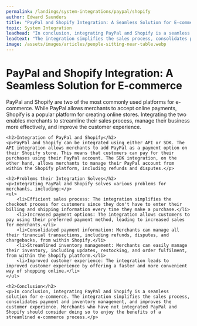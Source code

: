 ```yaml
---
permalink: /landings/system-integrations/paypal/shopify
author: Edward Saunders
title: "PayPal and Shopify Integration: A Seamless Solution for E-commerce"
topic: System Integration
leadhead: "In conclusion, integrating PayPal and Shopify is a seamless solution for e-commerce"
leadtext: "The integration simplifies the sales process, consolidates payment and inventory management, and improves the customer experience. Merchants who have not integrated PayPal and Shopify should consider doing so to enjoy the benefits of a streamlined e-commerce process."
image: /assets/images/articles/people-sitting-near-table.webp
---
```

<div class="arttext">	<h1>PayPal and Shopify Integration: A Seamless Solution for E-commerce</h1>
	<p>PayPal and Shopify are two of the most commonly used platforms for e-commerce. While PayPal allows merchants to accept online payments, Shopify is a popular platform for creating online stores. Integrating the two enables merchants to streamline their sales process, manage their business more effectively, and improve the customer experience.</p>

	<h2>Integration of PayPal and Shopify</h2>
	<p>PayPal and Shopify can be integrated using either API or SDK. The API integration allows merchants to add PayPal as a payment option on their Shopify store. This means that customers can pay for their purchases using their PayPal account. The SDK integration, on the other hand, allows merchants to manage their PayPal account from within the Shopify platform, including refunds and disputes.</p>

	<h2>Problems their Integration Solves</h2>
	<p>Integrating PayPal and Shopify solves various problems for merchants, including:</p>
	<ul>
		<li>Efficient sales process: The integration simplifies the checkout process for customers since they don't have to enter their billing and shipping information every time they make a purchase.</li>
		<li>Increased payment options: The integration allows customers to pay using their preferred payment method, leading to increased sales for merchants.</li>
		<li>Consolidated payment information: Merchants can manage all their financial transactions, including refunds, disputes, and chargebacks, from within Shopify.</li>
		<li>Streamlined inventory management: Merchants can easily manage their inventory, including updates, restocking, and order fulfilment, from within the Shopify platform.</li>
		<li>Improved customer experience: The integration leads to improved customer experience by offering a faster and more convenient way of shopping online.</li>
	</ul>

	<h2>Conclusion</h2>
	<p>In conclusion, integrating PayPal and Shopify is a seamless solution for e-commerce. The integration simplifies the sales process, consolidates payment and inventory management, and improves the customer experience. Merchants who have not integrated PayPal and Shopify should consider doing so to enjoy the benefits of a streamlined e-commerce process.</p>
</div>